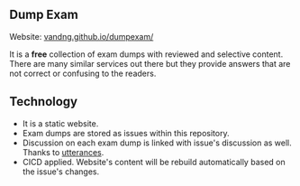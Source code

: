 ## Dump Exam
Website: [vandng.github.io/dumpexam/](https://vandng.github.io/dumpexam/)

It is a **free** collection of exam dumps with reviewed and selective content. There are many similar services out there but they provide answers that are not correct or confusing to the readers.

## Technology
- It is a static website.
- Exam dumps are stored as issues within this repository.
- Discussion on each exam dump is linked with issue's discussion as well. Thanks to [utterances](https://github.com/utterance/utterances).
- CICD applied. Website's content will be rebuild automatically based on the issue's changes.
